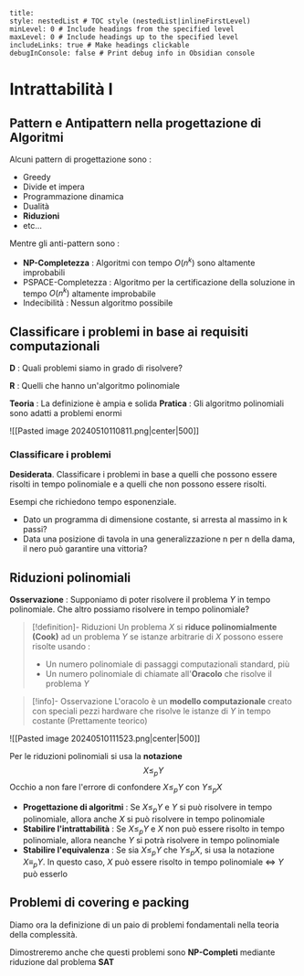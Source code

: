 ```table-of-contents
title: 
style: nestedList # TOC style (nestedList|inlineFirstLevel)
minLevel: 0 # Include headings from the specified level
maxLevel: 0 # Include headings up to the specified level
includeLinks: true # Make headings clickable
debugInConsole: false # Print debug info in Obsidian console
```
# Intrattabilità I
## Pattern e Antipattern nella progettazione di Algoritmi

Alcuni pattern di progettazione sono :
- Greedy
- Divide et impera
- Programmazione dinamica
- Dualità
- **Riduzioni**
- etc...

Mentre gli anti-pattern sono :
- **NP-Completezza** : Algoritmi con tempo $O(n^k)$ sono altamente improbabili
- PSPACE-Completezza : Algoritmo per la certificazione della soluzione in tempo $O(n^k)$ altamente improbabile
- Indecibilità : Nessun algoritmo possibile

## Classificare i problemi in base ai requisiti computazionali

**D** : Quali problemi siamo in grado di risolvere?

**R** : Quelli che hanno un'algoritmo polinomiale

**Teoria** : La definizione è ampia e solida
**Pratica** : Gli algoritmo polinomiali sono adatti a problemi enormi

![[Pasted image 20240510110811.png|center|500]]
### Classificare i problemi

**Desiderata**. Classificare i problemi in base a quelli che possono essere risolti in tempo polinomiale e a quelli che non possono essere risolti.

Esempi che richiedono tempo esponenziale.
- Dato un programma di dimensione costante, si arresta al massimo in k passi?
- Data una posizione di tavola in una generalizzazione n per n della dama, il nero può garantire una vittoria?

## Riduzioni polinomiali

**Osservazione** : Supponiamo di poter risolvere il problema $Y$ in tempo polinomiale. Che altro possiamo risolvere in tempo polinomiale?

>[!definition]- Riduzioni
>Un problema $X$ si **riduce polinomialmente (Cook)** ad un problema $Y$ se istanze arbitrarie di $X$ possono essere risolte usando :
>- Un numero polinomiale di passaggi computazionali standard, più
>- Un numero polinomiale di chiamate all'**Oracolo** che risolve il problema $Y$

>[!info]- Osservazione
>L'oracolo è un **modello computazionale** creato con speciali pezzi hardware che risolve le istanze di $Y$ in tempo costante (Prettamente teorico)

![[Pasted image 20240510111523.png|center|500]]

Per le riduzioni polinomiali si usa la **notazione** $$X\leq_pY$$
Occhio a non fare l'errore di confondere $X\leq_pY$ con $Y\leq_pX$

- **Progettazione di algoritmi** : Se $X\leq_pY$ e $Y$ si può risolvere in tempo polinomiale, allora anche $X$ si può risolvere in tempo polinomiale
- **Stabilire l'intrattabilità** : Se $X\leq_pY$ e $X$ non può essere risolto in tempo polinomiale, allora neanche $Y$ si potrà risolvere in tempo polinomiale
- **Stabilire l'equivalenza** : Se sia $X\leq_p Y$ che $Y\leq_p X$, si usa la notazione $X\equiv_p Y$. In questo caso, $X$ può essere risolto in tempo polinomiale $\iff$ $Y$ può esserlo

## Problemi di covering e packing

Diamo ora la definizione di un paio di problemi fondamentali nella teoria della complessità.

Dimostreremo anche che questi problemi sono **NP-Completi** mediante riduzione dal problema **SAT**
